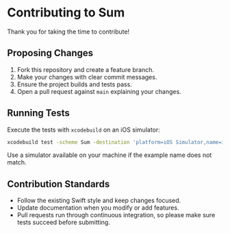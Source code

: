 # Contributing to Sum

Thank you for taking the time to contribute!

## Proposing Changes

1. Fork this repository and create a feature branch.
2. Make your changes with clear commit messages.
3. Ensure the project builds and tests pass.
4. Open a pull request against `main` explaining your changes.

## Running Tests

Execute the tests with `xcodebuild` on an iOS simulator:

```bash
xcodebuild test -scheme Sum -destination 'platform=iOS Simulator,name=iPhone 15'
```

Use a simulator available on your machine if the example name does not match.

## Contribution Standards

- Follow the existing Swift style and keep changes focused.
- Update documentation when you modify or add features.
- Pull requests run through continuous integration, so please make sure tests succeed before submitting.
